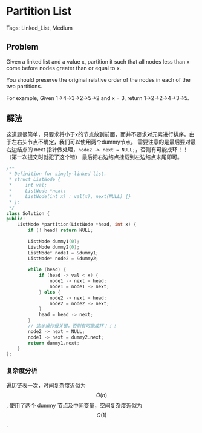 # Partition List

Tags: Linked_List, Medium

## Problem

Given a linked list and a value x, partition it such that all nodes less than x come before nodes greater than or equal to x.

You should preserve the original relative order of the nodes in each of the two partitions.

For example,
Given 1->4->3->2->5->2 and x = 3,
return 1->2->2->4->3->5.

## 解法

这道题很简单，只要求将小于x的节点放到前面，而并不要求对元素进行排序。由于左右头节点不确定，我们可以使用两个dummy节点。
需要注意的是最后要对最右边结点的 next 指针做处理，`node2 -> next = NULL;`，否则有可能成环！！（第一次提交时就犯了这个错）
最后把右边结点挂载到左边结点末尾即可。

```cpp
/**
 * Definition for singly-linked list.
 * struct ListNode {
 *     int val;
 *     ListNode *next;
 *     ListNode(int x) : val(x), next(NULL) {}
 * };
 */
class Solution {
public:
    ListNode *partition(ListNode *head, int x) {
        if (! head) return NULL;
        
        ListNode dummy1(0);
        ListNode dummy2(0);
        ListNode* node1 = &dummy1;
        ListNode* node2 = &dummy2;
        
        while (head) {
            if (head -> val < x) {
                node1 -> next = head;
                node1 = node1 -> next;
            } else {
                node2 -> next = head;
                node2 = node2 -> next;
            }
            head = head -> next;
        }
        // 这步操作很关键，否则有可能成环！！！
        node2 -> next = NULL;
        node1 -> next = dummy2.next;
        return dummy1.next;
    }
};
```

### 复杂度分析

遍历链表一次，时间复杂度近似为 $$O(n)$$, 使用了两个 dummy 节点及中间变量，空间复杂度近似为 $$O(1)$$.